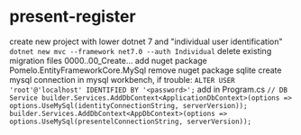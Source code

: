 # present-register
create new project with lower dotnet 7 and "individual user identification"
   `dotnet new mvc --framework net7.0 --auth Individual`
delete existing migration files 0000..00_Create...
add nuget package Pomelo.EntityFrameworkCore.MySql
remove nuget package sqlite
create mysql connection in mysql workbench, if trouble:
   `ALTER USER 'root'@'localhost' IDENTIFIED BY '<password>';`
add in Program.cs
   `// DB Service
   builder.Services.AddDbContext<ApplicationDbContext>(options =>
   options.UseMySql(identityConnectionString, serverVersion));
   builder.Services.AddDbContext<AppDbContext>(options =>
   options.UseMySql(presentelConnectionString, serverVersion));`
